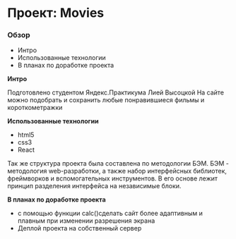 # Проект: Movies

### Обзор
* Интро
* Использованные технологии
* В планах по доработке проекта

**Интро**

Подготовлено студентом Яндекс.Практикума Лией Высоцкой
На сайте можно подобрать и сохранить любые понравившиеся фильмы и короткометражки

**Использованные технологии**

* html5
* css3
* React


Так же структура проекта была составлена по методологии БЭМ. БЭМ - методология web-разработки, а также набор интерфейсных библиотек, фреймворков и вспомогательных инструментов. В его основе лежит принцип разделения интерфейса на независимые блоки.

**В планах по доработке проекта**

* с помощью функции calc()сделать сайт более адаптивным и плавным при изменении разрешения экрана
* Деплой проекта на собственный сервер
